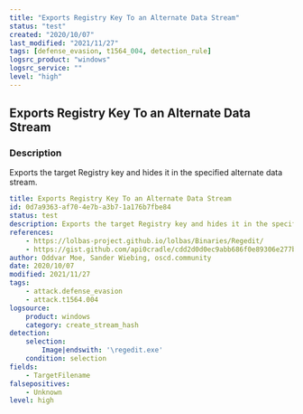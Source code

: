```yaml
---
title: "Exports Registry Key To an Alternate Data Stream"
status: "test"
created: "2020/10/07"
last_modified: "2021/11/27"
tags: [defense_evasion, t1564_004, detection_rule]
logsrc_product: "windows"
logsrc_service: ""
level: "high"
---
```


## Exports Registry Key To an Alternate Data Stream

### Description

Exports the target Registry key and hides it in the specified alternate data stream.

```yml
title: Exports Registry Key To an Alternate Data Stream
id: 0d7a9363-af70-4e7b-a3b7-1a176b7fbe84
status: test
description: Exports the target Registry key and hides it in the specified alternate data stream.
references:
    - https://lolbas-project.github.io/lolbas/Binaries/Regedit/
    - https://gist.github.com/api0cradle/cdd2d0d0ec9abb686f0e89306e277b8f
author: Oddvar Moe, Sander Wiebing, oscd.community
date: 2020/10/07
modified: 2021/11/27
tags:
    - attack.defense_evasion
    - attack.t1564.004
logsource:
    product: windows
    category: create_stream_hash
detection:
    selection:
        Image|endswith: '\regedit.exe'
    condition: selection
fields:
    - TargetFilename
falsepositives:
    - Unknown
level: high

```
